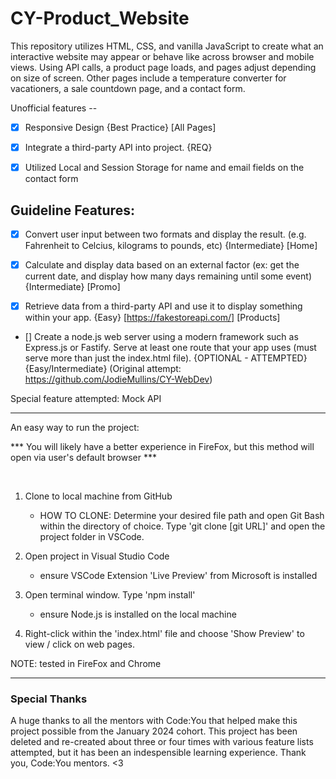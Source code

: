 # CY-Product_Website

This repository utilizes HTML, CSS, and vanilla JavaScript to create what an interactive website may appear or behave like across browser and mobile views. Using API calls, a product page loads, and pages adjust depending on size of screen. Other pages include a temperature converter for vacationers, a sale countdown page, and a contact form.

Unofficial features --

- [x] Responsive Design {Best Practice} [All Pages]

- [x] Integrate a third-party API into project. {REQ}

- [x] Utilized Local and Session Storage for name and email fields on the contact form




## Guideline Features: 

- [x] Convert user input between two formats and display the result. (e.g. Fahrenheit to Celcius, kilograms to pounds, etc) {Intermediate} [Home]

- [x] Calculate and display data based on an external factor (ex: get the current date, and display how many days remaining until some event) {Intermediate} [Promo]

- [x] Retrieve data from a third-party API and use it to display something within your app. {Easy} [https://fakestoreapi.com/] [Products]

- [] Create a node.js web server using a modern framework such as Express.js or Fastify.  Serve at least one route that your app uses (must serve more than just the index.html file). {OPTIONAL - ATTEMPTED} {Easy/Intermediate} (Original attempt: https://github.com/JodieMullins/CY-WebDev)


Special feature attempted: Mock API 

----------------------------------------------------------------------------------------

An easy way to run the project:

*** You will likely have a better experience in FireFox, but this method will open via user's default browser ***

<br> 

1. Clone to local machine from GitHub
    - HOW TO CLONE: Determine your desired file path and open Git Bash within the directory of choice. Type 'git clone [git URL]' and open the project folder in VSCode.

2. Open project in Visual Studio Code
    - ensure VSCode Extension 'Live Preview' from Microsoft is installed

3. Open terminal window. Type 'npm install'
    - ensure Node.js is installed on the local machine

4. Right-click within the 'index.html' file and choose 'Show Preview' to view / click on web pages. 

NOTE: tested in FireFox and Chrome

-------------------------------------------------------------------------------------------

### Special Thanks

A huge thanks to all the mentors with Code:You that helped make this project possible from the January 2024 cohort. This project has been deleted and re-created about three or four times with various feature lists attempted, but it has been an indespensible learning experience. Thank you, Code:You mentors. <3 



